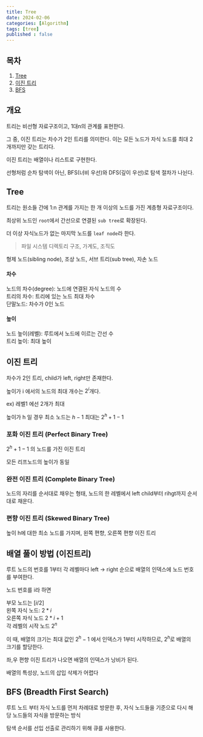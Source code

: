 ```yaml
---
title: Tree
date: 2024-02-06
categories: [Algorithm]
tags: [tree]
published : false
---
```


## 목차

1.  <a href = "#tree"> Tree </a>
1.  <a href = "#binary_tree "> 이진 트리</a>
1.  <a href = "#bfs "> BFS</a>

## 개요

트리는 비선형 자료구조이고, 1대n의 관계를 표현한다.

그 중, 이진 트리는 차수가 2인 트리를 의미한다. 이는 모든 노드가 자식 노드를 최대 2개까지만 갖는 트리다.

이진 트리는 배열이나 리스트로 구현한다.

선형처럼 순차 탐색이 아닌, BFS(너비 우선)와 DFS(깊이 우선)로 탐색 절차가 나뉜다.

## <font id = "tree"> Tree </a>

트리는 원소들 간에 1:n 관계를 가지는 한 개 이상의 노드를 가진 계층형 자료구조이다.

최상위 노드인 `root`에서 간선으로 연결된 `sub tree`로 확장된다.

더 이상 자식노드가 없는 마지막 노드를 `leaf node`라 한다.

> 파일 시스템 디렉토리 구조, 가계도, 조직도

형제 노드(sibling node), 조상 노드, 서브 트리(sub tree), 자손 노드

#### 차수

노드의 차수(degree): 노드에 연결된 자식 노드의 수 <br/>
트리의 차수: 트리에 있는 노드 최대 차수<br/>
단말노드: 차수가 0인 노드

#### 높이

노드 높이(레벨): 루트에서 노드에 이르는 간선 수<br/>
트리 높이: 최대 높이

## <font id = "binary_tree"> 이진 트리 </a>

차수가 2인 트리, child가 left, right만 존재한다.

높이가 i 에서의 노드의 최대 개수는 $2^i$개다.

ex) 레벨1 에선 2개가 최대

높이가 h 일 경우 최소 노드는 $h - 1$ 최대는 $2^h+1 - 1$

### 포화 이진 트리 (Perfect Binary Tree)

$2^h+1 - 1$ 의 노드를 가진 이진 트리

모든 리프노드의 높이가 동일

### 완전 이진 트리 (Complete Binary Tree)

노드의 자리를 순서대로 채우는 형태, 노드의 한 레벨에서 left child부터 rihgt까지 순서대로 채운다.

### 편향 이진 트리 (Skewed Binary Tree)

높이 h에 대한 최소 노드를 가지며, 왼쪽 편향, 오른쪽 편향 이진 트리

## 배열 풀이 방법 (이진트리)

루트 노드의 번호를 1부터 각 레벨마다 left -> right 순으로 배열의 인덱스에 노드 번호를 부여한다.

노드 번호를 i라 하면

부모 노드는 $[i / 2]$ <br/>
왼쪽 자식 노드: $2 * i$<br/>
오른쪽 자식 노드 $2 * i + 1$<br/>
각 레벨의 시작 노드 $2^n$

이 때, 배열의 크기는 최대 값인 $2^h - 1$ 에서 인덱스가 1부터 시작하므로, $2^h$로 배열의 크기를 할당한다.

좌,우 편향 이진 트리가 나오면 배열의 인덱스가 낭비가 된다.

배열의 특성상, 노드의 삽입 삭제가 어렵다

## <font id = "bfs"> BFS (Breadth First Search) </a>

루트 노드 부터 자식 노드를 먼저 차례대로 방문한 후, 자식 노드들을 기준으로 다시 해당 노드들의 자식을 방문하는 방식

탐색 순서를 선입 선출로 관리하기 위해 큐를 사용한다.
